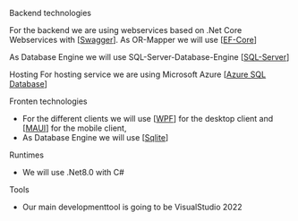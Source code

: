 Backend technologies

For the backend we are using webservices based on .Net Core Webservices with [[Swagger](https://swagger.io/)].
As OR-Mapper we will use [[EF-Core](https://learn.microsoft.com/en-us/ef/core/)]

As Database Engine we will use SQL-Server-Database-Engine [[SQL-Server](https://en.wikipedia.org/wiki/Microsoft_Azure_SQL_Database)]

Hosting
For hosting service we are using Microsoft Azure [[Azure SQL Database](https://azure.microsoft.com/en-us/products/azure-sql/database)]

Fronten technologies
- For the different clients we will use [[WPF](https://learn.microsoft.com/en-us/dotnet/desktop/wpf/overview/?view=netdesktop-8.0)] for the desktop client and [[MAUI](https://learn.microsoft.com/de-de/dotnet/maui/what-is-maui?view=net-maui-8.0)] for the mobile client,
- As Database Engine we will use [[Sqlite](https://www.sqlite.org/)]

Runtimes
- We will use .Net8.0 with C#

Tools
- Our main developmenttool is going to be VisualStudio 2022

